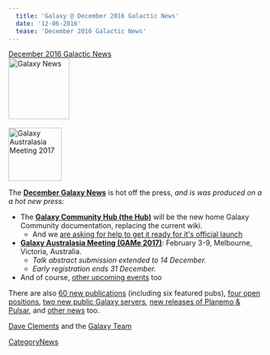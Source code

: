 ```yaml
---
  title: 'Galaxy @ December 2016 Galactic News'
  date: '12-06-2016'
  tease: 'December 2016 Galactic News'
---
```

<div class='newsItemHeader'><a href="/src/news/2016_12GalaxyUpdate/index.md">December 2016 Galactic News</a></div>

<div class='right'>
<div class='right'><a href='/src/GalaxyUpdates/2016_12/index.md'><img src="/src/images/GalaxyLogos/GalaxyNews.png" alt="Galaxy News" width=120 /></a></div><br />
<a href='/src/GalaxyUpdates/2016_12/index.md#galaxy-australasia-meeting-game-2017-registration--abstract-submission-are-open'><img src="/src/images/Logos/GAMeLogo200.png" alt="Galaxy Australasia Meeting 2017" width="105" /></a><br />
</div>

The **[December Galaxy News](/src/GalaxyUpdates/2016_12/index.md)** is hot off the press, *and is was produced on a a hot new press:*

* The **[Galaxy Community Hub (the Hub)](/src/GalaxyUpdates/2016_12/index.md#galaxy-community-hub-the-hub)** will be the new home Galaxy Community documentation, replacing the current wiki.
   * And we [are asking for help to get it ready for it's official launch](/src/GalaxyUpdates/2016_12/index.md#the-community-hub-contribution-convergence-chcc-thursday-december-8)
* **[Galaxy Australasia Meeting (GAMe 2017)](/src/GalaxyUpdates/2016_12/index.md#galaxy-australasia-meeting-game-2017)**: February 3-9, Melbourne, Victoria, Australia. 
  * *Talk abstract submission extended to 14 December.*
  * *Early registration ends 31 December.* 
* And of course, [other upcoming events](/src/GalaxyUpdates/2016_12/index.md#all-upcoming-events) too

There are also [60 new publications](/src/GalaxyUpdates/2016_12/index.md#new-publications) (including six featured pubs), [four open positions](/src/GalaxyUpdates/2016_12/index.md#whos-hiring), [two new public Galaxy servers](/src/GalaxyUpdates/2016_12/index.md#public-galaxy-server-news), [new releases of Planemo & Pulsar](/src/GalaxyUpdates/2016_12/index.md#releases), and [other news](/src/GalaxyUpdates/2016_12/index.md#other-news) too.

[Dave Clements](/src/DaveClements/index.md) and the [Galaxy Team](/src/GalaxyTeam/index.md)

[CategoryNews](/src/CategoryNews/index.md)
